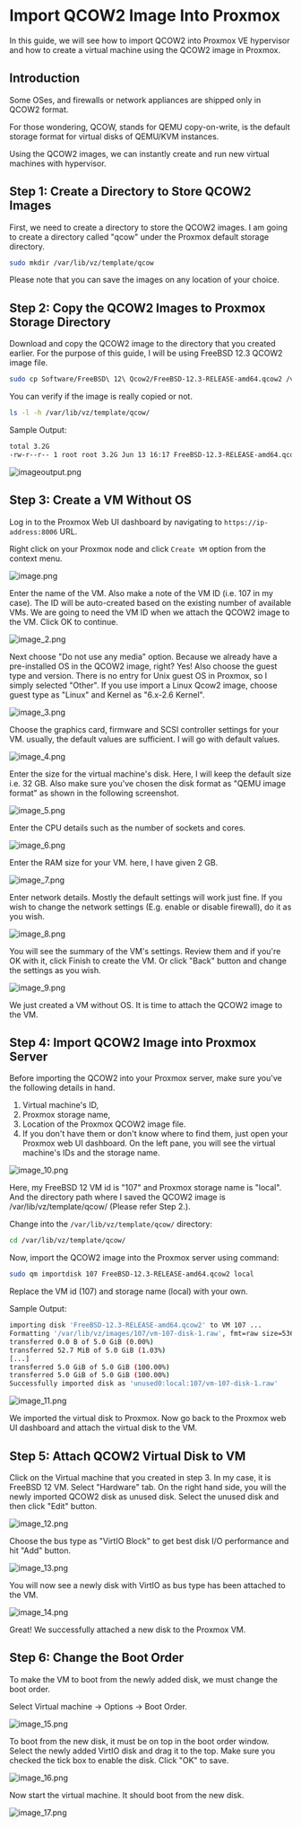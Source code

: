# Import QCOW2 Image Into Proxmox

In this guide, we will see how to import QCOW2 into Proxmox VE hypervisor and how to create a virtual machine using the QCOW2 image in Proxmox.

## Introduction
Some OSes, and firewalls or network appliances are shipped only in QCOW2 format.

For those wondering, QCOW, stands for QEMU copy-on-write, is the default storage format for virtual disks of QEMU/KVM instances.

Using the QCOW2 images, we can instantly create and run new virtual machines with hypervisor.

## Step 1: Create a Directory to Store QCOW2 Images
First, we need to create a directory to store the QCOW2 images. I am going to create a directory called "qcow" under the Proxmox default storage directory.

```bash
sudo mkdir /var/lib/vz/template/qcow
```

Please note that you can save the images on any location of your choice.

## Step 2: Copy the QCOW2 Images to Proxmox Storage Directory
Download and copy the QCOW2 image to the directory that you created earlier. For the purpose of this guide, I will be using FreeBSD 12.3 QCOW2 image file.

```bash
sudo cp Software/FreeBSD\ 12\ Qcow2/FreeBSD-12.3-RELEASE-amd64.qcow2 /var/lib/vz/template/qcow/
```

You can verify if the image is really copied or not.

```bash
ls -l -h /var/lib/vz/template/qcow/
```

Sample Output:

```bash
total 3.2G
-rw-r--r-- 1 root root 3.2G Jun 13 16:17 FreeBSD-12.3-RELEASE-amd64.qcow2
```

![imageoutput.png](imageoutput.png "Copy QCOW2 Image To Proxmox Storage")

## Step 3: Create a VM Without OS
Log in to the Proxmox Web UI dashboard by navigating to `https://ip-address:8006` URL.

Right click on your Proxmox node and click `Create VM` option from the context menu.

![image.png](image.png)

Enter the name of the VM. Also make a note of the VM ID (i.e. 107 in my case). The ID will be auto-created based on the existing number of available VMs. We are going to need the VM ID when we attach the QCOW2 image to the VM. Click OK to continue.

![image_2.png](image_2.png)

Next choose "Do not use any media" option. Because we already have a pre-installed OS in the QCOW2 image, right? Yes! Also choose the guest type and version. There is no entry for Unix guest OS in Proxmox, so I simply selected "Other". If you use import a Linux Qcow2 image, choose guest type as "Linux" and Kernel as "6.x-2.6 Kernel".

![image_3.png](image_3.png)

Choose the graphics card, firmware and SCSI controller settings for your VM. usually, the default values are sufficient. I will go with default values.

![image_4.png](image_4.png)

Enter the size for the virtual machine's disk. Here, I will keep the default size i.e. 32 GB. Also make sure you've chosen the disk format as "QEMU image format" as shown in the following screenshot.

![image_5.png](image_5.png)

Enter the CPU details such as the number of sockets and cores.

![image_6.png](image_6.png)

Enter the RAM size for your VM. here, I have given 2 GB.

![image_7.png](image_7.png)

Enter network details. Mostly the default settings will work just fine. If you wish to change the network settings (E.g. enable or disable firewall), do it as you wish.

![image_8.png](image_8.png)

You will see the summary of the VM's settings. Review them and if you're OK with it, click Finish to create the VM. Or click "Back" button and change the settings as you wish.

![image_9.png](image_9.png)

We just created a VM without OS. It is time to attach the QCOW2 image to the VM.

## Step 4: Import QCOW2 Image into Proxmox Server
Before importing the QCOW2 into your Proxmox server, make sure you've the following details in hand.

1. Virtual machine's ID,
2. Proxmox storage name,
3. Location of the Proxmox QCOW2 image file.
4. If you don't have them or don't know where to find them, just open your Proxmox web UI dashboard. On the left pane, you will see the virtual machine's IDs and the storage name.

![image_10.png](image_10.png)

Here, my FreeBSD 12 VM id is "107" and Proxmox storage name is "local". And the directory path where I saved the QCOW2 image is /var/lib/vz/template/qcow/ (Please refer Step 2.).

Change into the `/var/lib/vz/template/qcow/` directory:

```bash
cd /var/lib/vz/template/qcow/
```

Now, import the QCOW2 image into the Proxmox server using command:


```bash
sudo qm importdisk 107 FreeBSD-12.3-RELEASE-amd64.qcow2 local
```

Replace the VM id (107) and storage name (local) with your own.

Sample Output:

```bash
importing disk 'FreeBSD-12.3-RELEASE-amd64.qcow2' to VM 107 ...
Formatting '/var/lib/vz/images/107/vm-107-disk-1.raw', fmt=raw size=5369626624 preallocation=off
transferred 0.0 B of 5.0 GiB (0.00%)
transferred 52.7 MiB of 5.0 GiB (1.03%)
[...]
transferred 5.0 GiB of 5.0 GiB (100.00%)
transferred 5.0 GiB of 5.0 GiB (100.00%)
Successfully imported disk as 'unused0:local:107/vm-107-disk-1.raw'
```

![image_11.png](image_11.png)

We imported the virtual disk to Proxmox. Now go back to the Proxmox web UI dashboard and attach the virtual disk to the VM.

## Step 5: Attach QCOW2 Virtual Disk to VM
Click on the Virtual machine that you created in step 3. In my case, it is FreeBSD 12 VM. Select "Hardware" tab. On the right hand side, you will the newly imported QCOW2 disk as unused disk. Select the unused disk and then click "Edit" button.

![image_12.png](image_12.png)

Choose the bus type as "VirtIO Block" to get best disk I/O performance and hit "Add" button.

![image_13.png](image_13.png)

You will now see a newly disk with VirtIO as bus type has been attached to the VM.

![image_14.png](image_14.png)

Great! We successfully attached a new disk to the Proxmox VM.

## Step 6: Change the Boot Order
To make the VM to boot from the newly added disk, we must change the boot order.

Select Virtual machine -> Options -> Boot Order.

![image_15.png](image_15.png)

To boot from the new disk, it must be on top in the boot order window. Select the newly added VirtIO disk and drag it to the top. Make sure you checked the tick box to enable the disk. Click "OK" to save.

![image_16.png](image_16.png)

Now start the virtual machine. It should boot from the new disk.

![image_17.png](image_17.png)




